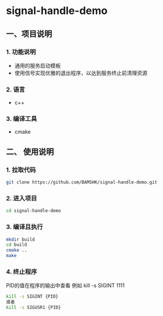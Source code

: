 # signal-handle-demo

## 一、项目说明
### 1. 功能说明
* 通用的服务启动模板
* 使用信号实现优雅的退出程序，以达到服务终止前清理资源

### 2. 语言
* c++

### 3. 编译工具
* cmake

## 二、 使用说明
### 1. 拉取代码
```bash
git clone https://github.com/BAMSHK/signal-handle-demo.git
```

### 2. 进入项目
```bash
cd signal-handle-demo
```

### 3. 编译且执行
```bash
mkdir build
cd build
cmake ..
make
```

### 4. 终止程序
PID的值在程序的输出中查看
例如 kill -s SIGINT 1111
```bash
kill -s SIGINT {PID}
或者
kill -s SIGUSR1 {PID}
```
